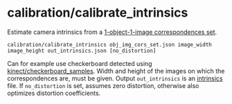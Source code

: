 # calibration/calibrate\_intrinsics

Estimate camera intrinsics from a [1-object-1-image correspondences set](../../data/obj_img_cors.html).

    calibration/calibrate_intrinsics obj_img_cors_set.json image_width image_height out_intrinsics.json [no_distortion]

Can for example use checkerboard detected using [kinect/checkerboard\_samples](../kinect/checkerboard_samples.html). Width and height of the images on which the correspondences are, must be given. Output `out_intrinsics` is an [intrinsics](../../data/intrinsics.html) file. If `no_distortion` is set, assumes zero distortion, otherwise also optimizes distortion coefficients.
